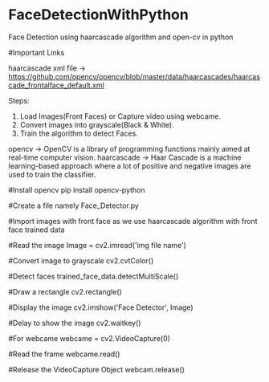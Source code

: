 # FaceDetectionWithPython
Face Detection using haarcascade algorithm and open-cv in python

#Important Links

haarcascade xml file -> https://github.com/opencv/opencv/blob/master/data/haarcascades/haarcascade_frontalface_default.xml

Steps:
1) Load Images(Front Faces) or Capture video using webcame.
2) Convert images into grayscale(Black & White).
3) Train the algorithm to detect Faces.


opencv -> OpenCV is a library of programming functions mainly aimed at real-time computer vision.
haarcascade -> Haar Cascade is a machine learning-based approach where a lot of positive and negative images are used to train the classifier.

#Install opencv 
  pip install opencv-python

#Create a file namely Face_Detector.py

#Import images with front face as we use haarcascade algorithm with front face trained data

#Read the image
Image = cv2.imread('img file name')

#Convert image to grayscale
cv2.cvtColor()

#Detect faces
trained_face_data.detectMultiScale()

#Draw a rectangle
cv2.rectangle()

#Display the image
cv2.imshow('Face Detector', Image)

#Delay to show the image
cv2.waitkey()

#For webcame
webcame = cv2.VideoCapture(0)

#Read the frame
webcame.read()

#Release the VideoCapture Object
webcam.release()
